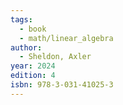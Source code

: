 ```yaml
---
tags:
  - book
  - math/linear_algebra
author:
  - Sheldon, Axler
year: 2024
edition: 4
isbn: 978-3-031-41025-3
---
```

